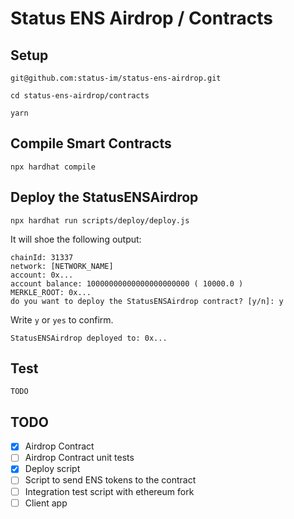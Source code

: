 # Status ENS Airdrop / Contracts

## Setup

`git@github.com:status-im/status-ens-airdrop.git`

`cd status-ens-airdrop/contracts`

`yarn`

## Compile Smart Contracts

`npx hardhat compile`

## Deploy the StatusENSAirdrop

`npx hardhat run scripts/deploy/deploy.js`

It will shoe the following output:

```
chainId: 31337
network: [NETWORK_NAME]
account: 0x...
account balance: 10000000000000000000000 ( 10000.0 )
MERKLE_ROOT: 0x...
do you want to deploy the StatusENSAirdrop contract? [y/n]: y
```

Write `y` or `yes` to confirm.

```
StatusENSAirdrop deployed to: 0x...
```

## Test

`TODO`


## TODO

- [x] Airdrop Contract
- [ ] Airdrop Contract unit tests
- [x] Deploy script
- [ ] Script to send ENS tokens to the contract
- [ ] Integration test script with ethereum fork
- [ ] Client app
